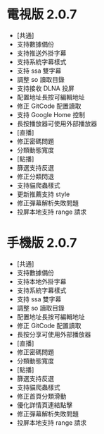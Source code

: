 # 電視版 2.0.7

* [共通]
* 支持數據備份
* 支持推送外掛字幕
* 支持系統字幕樣式
* 支持 ssa 雙字幕
* 調整 so 讀取目錄
* 支持接收 DLNA 投屏
* 配置地址長按可編輯地址
* 修正 GitCode 配置讀取
* 支持 Google Home 控制
* 長按播放器可使用外部播放器
* [直播]
* 修正密碼問題
* 分類動態寬度
* [點播]
* 篩選支持反選
* 修正分類閃退
* 支持貓爬蟲樣式
* 更新推薦支持 style
* 修正彈幕解析失敗問題
* 投屏本地支持 range 請求

# 手機版 2.0.7

* [共通]
* 支持數據備份
* 支持本地外掛字幕
* 支持系統字幕樣式
* 支持 ssa 雙字幕
* 調整 so 讀取目錄
* 配置地址長按可編輯地址
* 修正 GitCode 配置讀取
* 長按分享可使用外部播放器
* [直播]
* 修正密碼問題
* 分類動態寬度
* [點播]
* 篩選支持反選
* 支持貓爬蟲樣式
* 修正首頁分類滑動
* 優化詳情頁連結點擊
* 修正彈幕解析失敗問題
* 投屏本地支持 range 請求